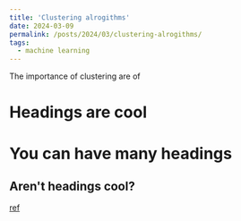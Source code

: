 ```yaml
---
title: 'Clustering alrogithms'
date: 2024-03-09
permalink: /posts/2024/03/clustering-alrogithms/
tags:
  - machine learning
---
```


The importance of clustering are of 

Headings are cool
======

You can have many headings
======

Aren't headings cool?
------
[ref](https://mp.weixin.qq.com/s/DlT4LAIQdD8mc4yjD9VMjQ)